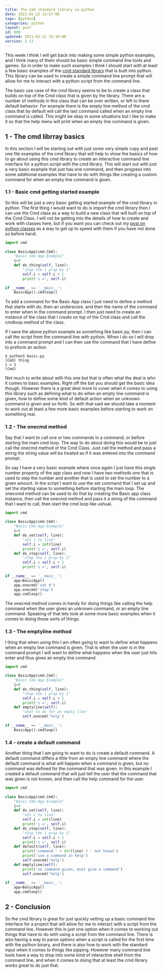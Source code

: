 ```yaml
---
title: The cmd standard library in python
date: 2021-02-22 12:57:00
tags: [python]
categories: python
layout: post
id: 808
updated: 2021-02-22 15:16:00
version: 1.11
---
```


This week I think I will get back into making some simple python examples, and I think many of them should be basic simple command line tools and games. So in order to make such examples I think I should start with at least a few basic examples of the [cmd standard library](https://docs.python.org/3.7/library/cmd.html) that is built into python. This library can be used to create a simple command line prompt that will allow for me to interact with a python script from the command line.

The basic use case of the cmd library seems to be to create a class that builds on top of the Cmd class that is given by the library. There are a number of methods in this class that can be over written, or left to there default behavior. For example there is the empty line method of the cmd class that by default will call the last command called when an empty line command is called. This might be okay in some situations but I like to make it so that the help menu will print when an empty line command is given.

<!-- more -->

## 1 - The cmd librray basics

In this section I will be starting out with just some very simple copy and past one file examples of the cmd library that will help to show the basics of how to go about using this cmd library to create an interactive command line interface for a python script with the cmd library. This will start out with just a very basic example that just has one command, and then progress into some additional examples that have to do with things like creating a custom command for when an empty line command is given.

### 1.1 - Basic cmd getting started example

So this will be just a very basic getting started example of the cmd library in python. The first thing I would want to do is import the cmd library then I can use the Cmd class as a way to build a new class that will built on top of the Cmd Class. I will not be getting into the details of how to create and work with classes here, but if you want you can check out my [post on python classes](/2020/12/30/python-class/) as a way to get up to speed with them if you have not done so before hand.

```python
import cmd
 
class BasicApp(cmd.Cmd):
    "Basic Cmd App Example"
    i=0
    def do_thing(self, line):
        "step the i prop by 1"
        self.i = self.i + 1
        print('i =', self.i)
 
if __name__ == '__main__':
    BasicApp().cmdloop()
```

To add a command for the Basic App class I just need to define a method that starts with do, then an underscore, and then the name of the command to enter when in the command prompt. I then just need to create an instance of the class that I create on top of the Cmd class and call the cmdloop method of the class.

If I save the above python example as something like basic.py, then I can call the script from the command line with python. When I do so I will drop into a command prompt and I can then use the command that I have define to preform an action.

```
$ python3 basic.py
(Cmd) thing
i = 1
(Cmd) 
```

Not much to write about with this one but that is often what the deal is whn it comes to basic examples. Right off the bat you should get the basic idea though. However there is a great deal more to cover when it comes to using this library such as defining what to do when an empty line command is given, how to define some kind of default action when an unknown command is given and so forth. So with that said we should take a moment to work out at least a few more basic examples before starting to work on something real.

### 1.2 - The onecmd method

Say that I want to call one or two commands in a command, or before starting the main cmd loop. The way to do about doing this would be to just call the onecmd method of the Cmd Class. Just call the method and pass a string the string value will be treated as if it was entered into the command prompt.

So say I have a very basic example where once again I just have this single number property of the app class and now I have two methods one that is used to step the number and another that is used to set the number to a given amount. In the script I want to use the set command that I set up and set the starting value to something before starting the main loop. The onecomd method can be used to do that by creating the Basic app class instance, then call the onecmd method and pass it a string of the command that I want to call, then start the cmd loop like ushual.

```python
import cmd
 
class BasicApp(cmd.Cmd):
    "Basic Cmd App Example"
    i=0
    def do_set(self, line):
        "set i to line"
        self.i = int(line)
        print('i =', self.i)
    def do_step(self, line):
        "step the i prop by 1"
        self.i = self.i + 1
        print('i =', self.i)
 
if __name__ == '__main__':
    app=BasicApp()
    app.onecmd('set 9')
    app.onecmd('step')
    app.cmdloop()
```

The onecmd method comes in handy for doing things like calling the help command when the user gives an unknown command, or an empty line command. Speaking of that lets look at some more basic examples when it comes to doing those sorts of things.

### 1.3 - The emptyline method

I thing that when using this I am often going to want to define what happens when an empty line command is given. That is when the user is in the command prompt I will want to define what happens when the user just hits enter and thus gives an empty line command.

```python
import cmd
 
class BasicApp(cmd.Cmd):
    "Basic Cmd App Example"
    i=0
    def do_thing(self, line):
        "step the i prop by 1"
        self.i = self.i + 1
        print('i =', self.i)
    def emptyline(self):
        "what to do for an empty line"
        self.onecmd('help')
 
if __name__ == '__main__':
    BasicApp().cmdloop()
```

### 1.4 - create a default command

Another thing that I am going to want to do is create a default command. A default command differs a little from an empty line command where the default command is what will happen when a command is given, but no command was defined for the command that was given. In this example I created a default command that will just tell the user that the command that was given is not known, and then call the help command for the user.

```python
import cmd
 
class BasicApp(cmd.Cmd):
    "Basic Cmd App Example"
    i=0
    def do_set(self, line):
        "set i to line"
        self.i = int(line)
        print('i =', self.i)
    def do_step(self, line):
        "step the i prop by 1"
        self.i = self.i + 1
        print('i =', self.i)
    def default(self, line):
        print('command ' + str(line) + ' not known')
        print('use a command in help')
        self.onecmd('help')
    def emptyline(self):
        print('no command given, must give a command')
        self.onecmd('help')
 
if __name__ == '__main__':
    app=BasicApp()
    app.cmdloop()
```

## 2 - Conclusion

So the cmd library is great for just quickly setting up a basic command line interface for a project that will allow for me to interact with a script from the command line. However this is just one option when it comes to working out things that have to do with using a script from the command line. There is also having a way to parse options when a script is called for the first time with the python binary, and there is also how to work with the standard input when it comes to things like pipping. However many command line tools have a way to drop into some kind of interactive shell from the command line, and when it comes to doing that at least the cmd library works great to do just that.
